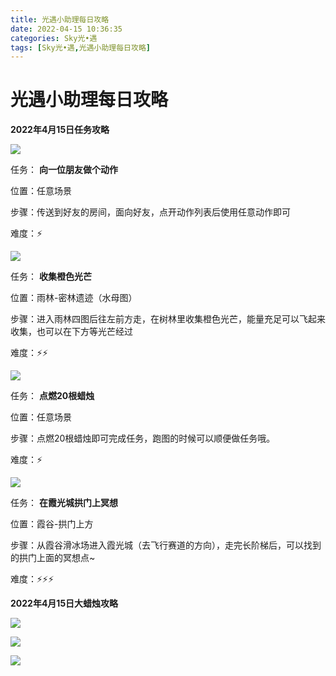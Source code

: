 ```yaml
---
title: 光遇小助理每日攻略
date: 2022-04-15 10:36:35
categories: Sky光•遇
tags: [Sky光•遇,光遇小助理每日攻略]
---
```

# 光遇小助理每日攻略
**2022年4月15日任务攻略**

![](https://ok.166.net/reunionpub/ds/kol/20220415/000652-cb756jru1o.png)

任务： **向一位朋友做个动作**

位置：任意场景

步骤：传送到好友的房间，面向好友，点开动作列表后使用任意动作即可

难度：⚡

![](https://ok.166.net/reunionpub/ds/kol/20220415/000722-dz8nqpb7m5.png)

任务： **收集橙色光芒**

位置：雨林-密林遗迹（水母图）

步骤：进入雨林四图后往左前方走，在树林里收集橙色光芒，能量充足可以飞起来收集，也可以在下方等光芒经过

难度：⚡⚡

![](https://ok.166.net/reunionpub/ds/kol/20220413/000428-13jdlg4vak.png)

任务： **点燃20根蜡烛**

位置：任意场景

步骤：点燃20根蜡烛即可完成任务，跑图的时候可以顺便做任务哦。

难度：⚡

![](https://ok.166.net/reunionpub/ds/kol/20220415/000748-1rujw80ct7.png)

任务： **在霞光城拱门上冥想**

位置：霞谷-拱门上方

步骤：从霞谷滑冰场进入霞光城（去飞行赛道的方向），走完长阶梯后，可以找到的拱门上面的冥想点~

难度：⚡⚡⚡

  

 **2022年4月15日大蜡烛攻略**

![](https://ok.166.net/reunionpub/ds/kol/20220415/000829-bhju8ty2co.png)

![](https://ok.166.net/reunionpub/ds/kol/20220415/000928-tilukarbwg.png)

![](https://ok.166.net/reunionpub/ds/kol/20220415/001010-s0henfi8bo.png)

  

